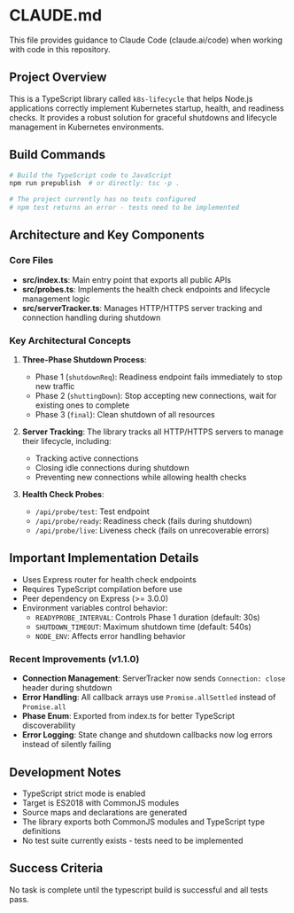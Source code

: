 # CLAUDE.md

This file provides guidance to Claude Code (claude.ai/code) when working with code in this repository.

## Project Overview

This is a TypeScript library called `k8s-lifecycle` that helps Node.js applications correctly implement Kubernetes startup, health, and readiness checks. It provides a robust solution for graceful shutdowns and lifecycle management in Kubernetes environments.

## Build Commands

```bash
# Build the TypeScript code to JavaScript
npm run prepublish  # or directly: tsc -p .

# The project currently has no tests configured
# npm test returns an error - tests need to be implemented
```

## Architecture and Key Components

### Core Files
- **src/index.ts**: Main entry point that exports all public APIs
- **src/probes.ts**: Implements the health check endpoints and lifecycle management logic
- **src/serverTracker.ts**: Manages HTTP/HTTPS server tracking and connection handling during shutdown

### Key Architectural Concepts

1. **Three-Phase Shutdown Process**:
   - Phase 1 (`shutdownReq`): Readiness endpoint fails immediately to stop new traffic
   - Phase 2 (`shuttingDown`): Stop accepting new connections, wait for existing ones to complete
   - Phase 3 (`final`): Clean shutdown of all resources

2. **Server Tracking**: The library tracks all HTTP/HTTPS servers to manage their lifecycle, including:
   - Tracking active connections
   - Closing idle connections during shutdown
   - Preventing new connections while allowing health checks

3. **Health Check Probes**:
   - `/api/probe/test`: Test endpoint
   - `/api/probe/ready`: Readiness check (fails during shutdown)
   - `/api/probe/live`: Liveness check (fails on unrecoverable errors)

## Important Implementation Details

- Uses Express router for health check endpoints
- Requires TypeScript compilation before use
- Peer dependency on Express (>= 3.0.0)
- Environment variables control behavior:
  - `READYPROBE_INTERVAL`: Controls Phase 1 duration (default: 30s)
  - `SHUTDOWN_TIMEOUT`: Maximum shutdown time (default: 540s)
  - `NODE_ENV`: Affects error handling behavior

### Recent Improvements (v1.1.0)
- **Connection Management**: ServerTracker now sends `Connection: close` header during shutdown
- **Error Handling**: All callback arrays use `Promise.allSettled` instead of `Promise.all`
- **Phase Enum**: Exported from index.ts for better TypeScript discoverability
- **Error Logging**: State change and shutdown callbacks now log errors instead of silently failing

## Development Notes

- TypeScript strict mode is enabled
- Target is ES2018 with CommonJS modules
- Source maps and declarations are generated
- The library exports both CommonJS modules and TypeScript type definitions
- No test suite currently exists - tests need to be implemented

## Success Criteria

No task is complete until the typescript build is successful and all tests pass.
